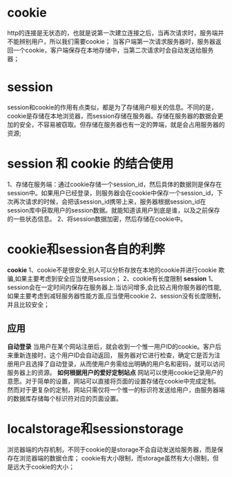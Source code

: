 # cookie
http的连接是无状态的，也就是说第一次建立连接之后，当再次请求时，服务端并不能辨别用户，所以我们需要cookie；
当客户端第一次请求服务器时，服务器返回一个cookie，客户端保存在本地存储中，当第二次请求时会自动发送给服务器；
# session
session和cookie的作用有点类似，都是为了存储用户相关的信息。不同的是，cookie是存储在本地浏览器，而session存储在服务器。存储在服务器的数据会更加的安全，不容易被窃取。但存储在服务器也有一定的弊端，就是会占用服务器的资源;
# session 和 cookie 的结合使用
1、存储在服务端：通过cookie存储一个session_id，然后具体的数据则是保存在session中。如果用户已经登录，则服务器会在cookie中保存一个session_id，下次再次请求的时候，会把该session_id携带上来，服务器根据session_id在session库中获取用户的session数据。就能知道该用户到底是谁，以及之前保存的一些状态信息。
2、将session数据加密，然后存储在cookie中。
# cookie和session各自的利弊
**cookie**
1、cookie不是很安全,别人可以分析存放在本地的cookie并进行cookie 欺骗,如果主要考虑到安全应当使用session；
2、cookie有长度限制
**session**
1、session会在一定时间内保存在服务器上.当访问增多,会比较占用你服务器的性能,如果主要考虑到减轻服务器性能方面,应当使用cookie
2、session没有长度限制，并且比较安全；
## 应用
**自动登录**
当用户在某个网站注册后，就会收到一个惟一用户ID的cookie。客户后来重新连接时，这个用户ID会自动返回，
服务器对它进行检查，确定它是否为注册用户且选择了自动登录，从而使用户务需给出明确的用户名和密码，就可以访问服务器上的资源。
**如何根据用户的爱好定制站点**
网站可以使用cookie记录用户的意愿。对于简单的设置，网站可以直接将页面的设置存储在cookie中完成定制。
然而对于更复杂的定制，网站只需仅将一个惟一的标识符发送给用户，由服务器端的数据库存储每个标识符对应的页面设置。


# localstorage和sessionstorage
浏览器端的内存机制，不同于cookie的是storage不会自动发送给服务器，而是保存在浏览器端的数据仓库；
cookie有大小限制，而storage虽然有大小限制，但是远大于cookie的大小；

